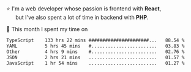 ⭐ I'm a web developer whose passion is frontend with <b>React</b>,<br/>
&nbsp; &nbsp; &nbsp; but I've also spent a lot of time in backend with <b>PHP</b>.

📅 This month I spent my time on

<!--START_SECTION:waka-->

```txt
TypeScript    133 hrs 22 mins ######################...   88.54 %
YAML          5 hrs 45 mins   #........................   03.83 %
Other         4 hrs 9 mins    #........................   02.76 %
JSON          2 hrs 21 mins   .........................   01.57 %
JavaScript    1 hr 54 mins    .........................   01.27 %
```

<!--END_SECTION:waka-->
